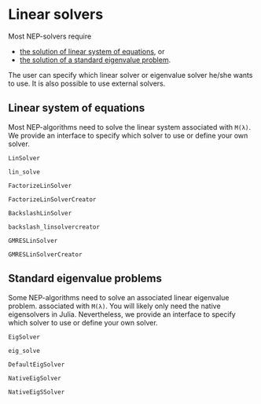 # Linear solvers

Most NEP-solvers require

* [the solution of linear system of equations](linsolvers.md#Linear-system-of-equations), or
* [the solution of a standard eigenvalue problem](linsolvers.md#Standard-eigenvalue-problems).

The user can specify which linear solver or eigenvalue solver
he/she wants to use. It is also possible to use external solvers.


## Linear system of equations

Most NEP-algorithms need to solve the linear system associated with `M(λ)`.
We provide an interface to specify which solver to use or define your own solver.

```@docs
LinSolver
```
```@docs
lin_solve
```
```@docs
FactorizeLinSolver
```
```@docs
FactorizeLinSolverCreator
```
```@docs
BackslashLinSolver
```
```@docs
backslash_linsolvercreator
```
```@docs
GMRESLinSolver
```
```@docs
GMRESLinSolverCreator
```


## Standard eigenvalue problems

Some NEP-algorithms need to solve an associated linear eigenvalue problem. associated with `M(λ)`.
You will likely only need the native eigensolvers in Julia.
Nevertheless, we provide an interface to specify which solver to use or define your own solver.

```@docs
EigSolver
```
```@docs
eig_solve
```
```@docs
DefaultEigSolver
```
```@docs
NativeEigSolver
```
```@docs
NativeEigSSolver
```

